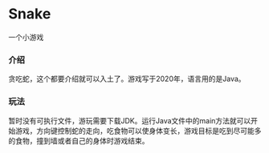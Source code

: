 # Snake
一个小游戏

### 介绍

贪吃蛇，这个都要介绍就可以入土了。游戏写于2020年，语言用的是Java。

### 玩法

暂时没有可执行文件，游玩需要下载JDK。运行Java文件中的main方法就可以开始游戏，方向键控制蛇的走向，吃食物可以使身体变长，游戏目标是吃到尽可能多的食物，撞到墙或者自己的身体时游戏结束。
